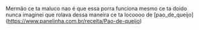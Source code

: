 Mermão ce ta maluco nao é que essa porra funciona mesmo ce ta doido nunca imaginei que rolava dessa maneira ce ta locoooo de [pao_de_queijo] (https://www.panelinha.com.br/receita/Pao-de-queijo) 